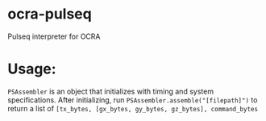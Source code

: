 # ocra-pulseq
Pulseq interpreter for OCRA

# Usage:
`PSAssembler` is an object that initializes with timing and system specifications. 
After initializing, run `PSAssembler.assemble("[filepath]")` to return a list of `[tx_bytes, [gx_bytes, gy_bytes, gz_bytes], command_bytes`
